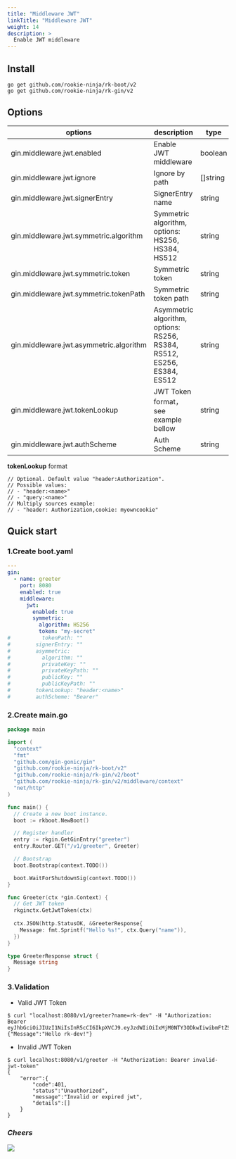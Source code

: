 ```yaml
---
title: "Middleware JWT"
linkTitle: "Middleware JWT"
weight: 14
description: >
  Enable JWT middleware
---
```


## Install
```shell script
go get github.com/rookie-ninja/rk-boot/v2
go get github.com/rookie-ninja/rk-gin/v2
```

## Options
| options                     | description                        | type     | default                |
|----------------------------------------|--------------------------------| ------ |------------------------|
| gin.middleware.jwt.enabled             | Enable JWT middleware                     | boolean | false                  |
| gin.middleware.jwt.ignore  | Ignore by path                                                                       | []string | []                     |
| gin.middleware.jwt.signerEntry         | SignerEntry name                 | string | ""                     |
| gin.middleware.jwt.symmetric.algorithm | Symmetric algorithm, options: HS256, HS384, HS512                         | string | ""                     |
| gin.middleware.jwt.symmetric.token     | Symmetric token                         | string | ""                     |
| gin.middleware.jwt.symmetric.tokenPath | Symmetric token path                     | string | ""                     |
| gin.middleware.jwt.asymmetric.algorithm| Asymmetric algorithm, options: RS256, RS384, RS512, ES256, ES384, ES512                        | string | ""                     |
| gin.middleware.jwt.tokenLookup         | JWT Token format，see example bellow | string | "header:Authorization" |
| gin.middleware.jwt.authScheme          | Auth Scheme                 | string | Bearer                 |

**tokenLookup** format

```
// Optional. Default value "header:Authorization".
// Possible values:
// - "header:<name>"
// - "query:<name>"
// Multiply sources example:
// - "header: Authorization,cookie: myowncookie"
```

## Quick start
### 1.Create boot.yaml
```yaml
---
gin:
  - name: greeter
    port: 8080
    enabled: true
    middleware:
      jwt:
        enabled: true
        symmetric:
          algorithm: HS256
          token: "my-secret"
#          tokenPath: ""
#        signerEntry: ""
#        asymmetric:
#          algorithm: ""
#          privateKey: ""
#          privateKeyPath: ""
#          publicKey: ""
#          publicKeyPath: ""
#        tokenLookup: "header:<name>"
#        authScheme: "Bearer"
```

### 2.Create main.go
```go
package main

import (
  "context"
  "fmt"
  "github.com/gin-gonic/gin"
  "github.com/rookie-ninja/rk-boot/v2"
  "github.com/rookie-ninja/rk-gin/v2/boot"
  "github.com/rookie-ninja/rk-gin/v2/middleware/context"
  "net/http"
)

func main() {
  // Create a new boot instance.
  boot := rkboot.NewBoot()

  // Register handler
  entry := rkgin.GetGinEntry("greeter")
  entry.Router.GET("/v1/greeter", Greeter)

  // Bootstrap
  boot.Bootstrap(context.TODO())

  boot.WaitForShutdownSig(context.TODO())
}

func Greeter(ctx *gin.Context) {
  // Get JWT token
  rkginctx.GetJwtToken(ctx)
  
  ctx.JSON(http.StatusOK, &GreeterResponse{
    Message: fmt.Sprintf("Hello %s!", ctx.Query("name")),
  })
}

type GreeterResponse struct {
  Message string
}
```

### 3.Validation
- Valid JWT Token

```shell script
$ curl "localhost:8080/v1/greeter?name=rk-dev" -H "Authorization: Bearer eyJhbGciOiJIUzI1NiIsInR5cCI6IkpXVCJ9.eyJzdWIiOiIxMjM0NTY3ODkwIiwibmFtZSI6IkpvaG4gRG9lIiwiaWF0IjoxNTE2MjM5MDIyfQ.EpM5XBzTJZ4J8AfoJEcJrjth8pfH28LWdjLo90sYb9g"
{"Message":"Hello rk-dev!"}
```

- Invalid JWT Token
```shell script
$ curl localhost:8080/v1/greeter -H "Authorization: Bearer invalid-jwt-token"
{
    "error":{
        "code":401,
        "status":"Unauthorized",
        "message":"Invalid or expired jwt",
        "details":[]
    }
}
```

### _**Cheers**_
![](/rk-boot/user-guide/cheers.png)